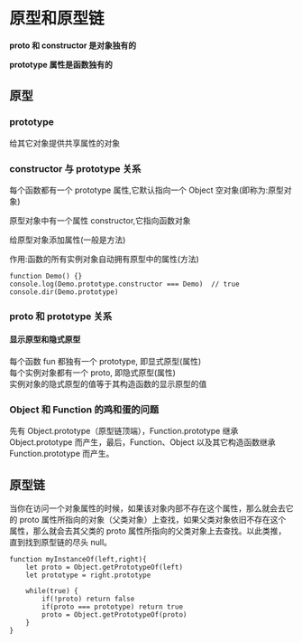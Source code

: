 # 原型和原型链

**proto 和 constructor 是对象独有的**

**prototype 属性是函数独有的**

## 原型

### prototype

给其它对象提供共享属性的对象

### constructor 与 prototype 关系

每个函数都有一个 prototype 属性,它默认指向一个 Object 空对象(即称为:原型对象)<br>

原型对象中有一个属性 constructor,它指向函数对象<br>

给原型对象添加属性(一般是方法)<br>

作用:函数的所有实例对象自动拥有原型中的属性(方法)<br>

```
function Demo() {}
console.log(Demo.prototype.constructor === Demo)  // true
console.dir(Demo.prototype)
```

### proto 和 prototype 关系

#### 显示原型和隐式原型

每个函数 fun 都独有一个 prototype, 即显式原型(属性)<br>
每个实例对象都有一个 proto, 即隐式原型(属性)<br>
实例对象的隐式原型的值等于其构造函数的显示原型的值<br>

### Object 和 Function 的鸡和蛋的问题

先有 Object.prototype（原型链顶端），Function.prototype 继承 Object.prototype 而产生，最后，Function、Object 以及其它构造函数继承 Function.prototype 而产生。

## 原型链

当你在访问一个对象属性的时候，如果该对象内部不存在这个属性，那么就会去它的 proto 属性所指向的对象（父类对象）上查找，如果父类对象依旧不存在这个属性，那么就会去其父类的 proto 属性所指向的父类对象上去查找。以此类推，直到找到原型链的尽头 null。<br>

```
function myInstanceOf(left,right){
    let proto = Object.getPrototypeOf(left)
    let prototype = right.prototype

    while(true) {
        if(!proto) return false
        if(proto === prototype) return true
        proto = Object.getPrototypeOf(proto)
    }
}

```
